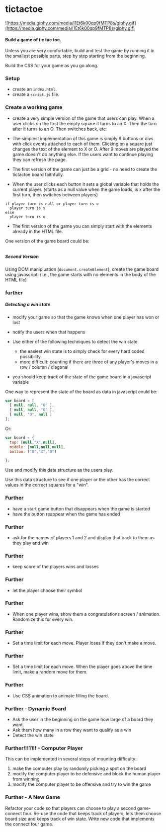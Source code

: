 # tictactoe
![https://media.giphy.com/media/l1Et6k00qp9fMTP8s/giphy.gif](https://media.giphy.com/media/l1Et6k00qp9fMTP8s/giphy.gif)

#### Build a game of tic tac toe.

Unless you are very comfortable, build and test the game by running it in the smallest possible parts, step by step starting from the beginning.

Build the CSS for your game as you go along.

### Setup
- create an `index.html`.
- create a `script.js` file.

### Create a working game
- create a very simple version of the game that users can play. When a user clicks on the first the empty square it turns to an X. Then the turn after it turns to an O. Then switches back, etc. 

- The simplest implementation of this game is simply 9 buttons or divs with click events attached to each of them. Clicking on a square just changes the text of the element to X or O. After 9 moves are played the game doesn't do anything else. If the users want to continue playing they can refresh the page.

- The first version of the game can just be a grid - no need to create the tictactoe board faithfully.

- When the user clicks each button it sets a global variable that holds the current player. (starts as a null value when the game loads, is x after the first turn, then switches between players)


```
if player turn is null or player turn is o
  player turn is x
else
  player turn is o
```

- The first version of the game you can simply start with the elements already in the HTML file.

One version of the game board could be:

```
```

##### Second Version
Using DOM manipluation (`document.createElement`), create the game board using javascript. (i.e., the game starts with no elements in the body of the HTML file) 

### further

##### Detecting a win state
- modify your game so that the game knows when one player has won or lost

- notify the users when that happens
- Use either of the following techniques to detect the win state
  - the easiest win state is to simply check for every hard coded possibility
  - more difficult: counting if there are three of any player's moves in a row / column / diagonal

- you should keep track of the state of the game board in a javascript variable

One way to represent the state of the board as data in javascript could be:

```js
var board = [
  [ null, null, "O" ],
  [ null, null, "O" ],
  [ null, "O", null ]
];
```

Or:
```js
var board = {
  top: [null,"X",null],
  middle: [null,null,null],
  bottom: ["O","X","O"]

};
```

Use and modify this data structure as the users play.

Use this data structure to see if one player or the other has the correct values in the correct squares for a "win".


### Further
- have a start game button that disappears when the game is started
- have the button reappear when the game has ended

### Further
- ask for the names of players 1 and 2 and display that back to them as they play and win

### Further
- keep score of the players wins and losses

### Further
- let the player choose their symbol

### Further
- When one player wins, show them a congratulations screen / animation. Randomize this for every win.

### Further
- Set a time limit for each move. Player loses if they don't make a move.

### Further
- Set a time limit for each move. When the player goes above the time limit, make a random move for them.

### Further
- Use CSS animation to animate filling the board.

### Further - Dynamic Board
- Ask the user in the beginning on the game how large of a board they want.
- Ask them how many in a row they want to qualify as a win
- Detect the win state

### Further!!!11!! - Computer Player
This can be implemented in several steps of mounting difficulty:
1. make the computer play by randomly picking a spot on the board
1. modify the computer player to be defensive and block the human player from winning
1. modify the computer player to be offensive and try to win the game

### Further - A New Game
Refactor your code so that players can choose to play a second game- connect four.
Re-use the code that keeps track of players, lets them choose board size and keeps track of win state. 
Write new code that implements the connect four game.